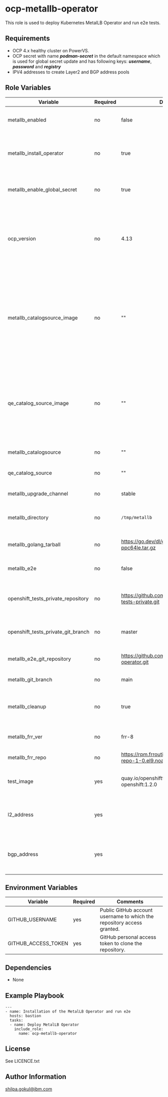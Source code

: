 ocp-metallb-operator
=========

This role is used to deploy Kubernetes MetalLB Operator and run e2e tests.

Requirements
------------

- OCP 4.x healthy cluster on PowerVS.
- OCP secret with name ***podman-secret*** in the default namespace which is used for global secret update and has following keys:
   ***username***, ***password*** and ***registry***
- IPV4 addresses to create Layer2 and BGP address pools

Role Variables
--------------

| Variable                     | Required | Default                                                      | Comments                                                                                                                       |
|------------------------------|----------|--------------------------------------------------------------|--------------------------------------------------------------------------------------------------------------------------------|
| metallb_enabled              | no       | false                                                        | Set it to true to run this playbook                                                                                            |
| metallb_install_operator     | no       | true                                                         | Set it to true to install the Kubernetes MetalLB Operator                                                                      |
| metallb_enable_global_secret | no       | true                                                         | Set it to true when the secret needs to be updated                                                                             |
| ocp_version                  | no       | 4.13                                                         | Set the proper OCP version to fetch the appropriate catalog source for MetalLB operator                                        |
| metallb_catalogsource_image  | no       | ""                                                           | Custom catalog source index image for MetalLB Operator. If not defined, default `redhat-operators` catalog source will be used |
| qe_catalog_source_image  | no       | ""                                                           | Custom catalog source index image for Running Openshift-tests-private testcases for MetalLB Operator.  |
| metallb_catalogsource        | no       | ""                                                        | Catalog source channel                                                                                            |
| qe_catalog_source        | no       | ""                                                        | QE Catalog source channel                                                                                            |
| metallb_upgrade_channel      | no       | stable                                                       | Operator upgrade channel                                                                                                       |
| metallb_directory            | no       | `/tmp/metallb`                                               | Working directory for MetalLB Operator                                                                                         |
| metallb_golang_tarball       | no       | https://go.dev/dl/go1.18.6.linux-ppc64le.tar.gz              | HTTPS URL for golang tarball                                                                                                   |
| metallb_e2e                  | no       | false                                                        | Set it to true to run e2e                                                                                                      |
| openshift_tests_private_repository | no | https://github.com/openshift/openshift-tests-private.git     | Github repository for openshift tests private
| openshift_tests_private_git_branch | no | master                                                       | Git branch for the openshift repo
| metallb_e2e_git_repository   | no       | https://github.com/openshift/metallb-operator.git            | Git repository for e2e tests                                                                                                   |
| metallb_git_branch           | no       | main                                                         | Git branch for e2e                                                                                                             |
| metallb_cleanup              | no       | true                                                         | Flag is used to clean MetalLB Operator resources                                                                               |
| metallb_frr_ver              | no       | frr-8                                                        | Frr version to be installed                                                                                                    |
| metallb_frr_repo             | no       | https://rpm.frrouting.org/repo/frr-8-repo-1-0.el9.noarch.rpm | Frr repo to fetch the rpm                                                                                                      |
| test_image                   | yes      | quay.io/openshifttest/hello-openshift:1.2.0                  | Test image to deploy sample pod                                                                                                |
| l2_address                   | yes      |                                                              | 2 IPV4 addresses for creating Layer 2 address pool                                                                             |
| bgp_address                  | yes      |                                                              | 1 IPV4 address for creating BGP address pool                                                                                   |

Environment Variables
---------------------

| Variable             | Required       | Comments
|----------------------|----------------|--------------------------------------------
| GITHUB_USERNAME      | yes            | Public GitHub account username to which the repository access granted.
| GITHUB_ACCESS_TOKEN  | yes            | GitHub personal access token to clone the repository.

Dependencies
------------

- None

Example Playbook
----------------
```
---
- name: Installation of the MetalLB Operator and run e2e
  hosts: bastion
  tasks:
  - name: Deploy MetalLB Operator
    include_role:
      name: ocp-metallb-operator
```

License
-------

See LICENCE.txt

Author Information
------------------

shilpa.gokul@ibm.com

